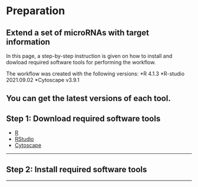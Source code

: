 
# Preparation
## Extend a set of microRNAs with target information

In this page, a step-by-step instruction is given on how to install and dowload required software tools 
for performing the workflow.

The workflow was created with the following versions:
*R 4.1.3
*R-studio 2021.09.02
*Cytoscape v3.9.1 

You can get the latest versions of each tool.
-----
## Step 1: Download required software tools
* [R](https://cran.r-project.org/bin/windows/base/) 
* [RStudio](https://www.rstudio.com/products/rstudio/download/#download) 
* [Cytoscape](https://cytoscape.org/) 
-----
## Step 2: Install required software tools
-----